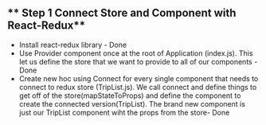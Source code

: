 ## ** Step 1 Connect Store and Component with React-Redux**
- Install react-redux library - Done
- Use Provider component once at the root of Application (index.js).
This let us define the store that we want to provide to all of our components - Done
- Create new hoc using Connect for every single component that needs to connect 
to redux store (TripList.js). We call connect and define things to get off of the store(mapStateToProps) and define the component to create the connected version(TripList). The brand
new component is just our TripList component wiht the props from the store- Done
